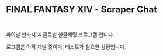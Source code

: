 <p><b><span style="font-size: 18pt;">FINAL FANTASY XIV - Scraper Chat</span></b></p><p><br></p><p>파이널 판타지14 글로벌 한글채팅 프로그램 입니다.</p><p>로그램은 아직 개발 중이며, 테스트가 필요한 상황입니다.</p>
